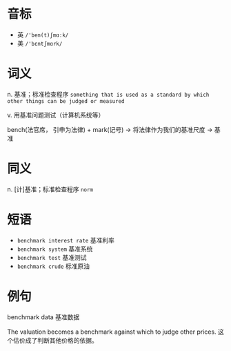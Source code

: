 # 音标

- 英 `/'ben(t)ʃmɑːk/`
- 美 `/'bɛntʃmɑrk/`

# 词义

n. 基准；标准检查程序
`something that is used as a standard by which other things can be judged or measured`

v. 用基准问题测试（计算机系统等）




bench(法官席， 引申为法律) + mark(记号) → 将法律作为我们的基准尺度 → 基准

# 同义

n. [计]基准；标准检查程序
`norm`

# 短语

- `benchmark interest rate` 基准利率
- `benchmark system` 基准系统
- `benchmark test` 基准测试
- `benchmark crude` 标准原油

# 例句

benchmark data
基准数据

The valuation becomes a benchmark against which to judge other prices.
这个估价成了判断其他价格的依据。


